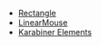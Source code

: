 - [Rectangle](https://rectangleapp.com)
- [LinearMouse](https://linearmouse.app)
- [Karabiner Elements](https://karabiner-elements.pqrs.org)

